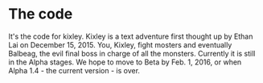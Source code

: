 # The code
It's the code for kixley.
Kixley is a text adventure first thought up by Ethan Lai on December 15, 2015.
You, Kixley, fight mosters and eventually Balbeag, the evil final boss in charge of all the monsters.
Currently it is still in the Alpha stages.
We hope to move to Beta by Feb. 1, 2016, or when Alpha 1.4 - the current version - is over.
